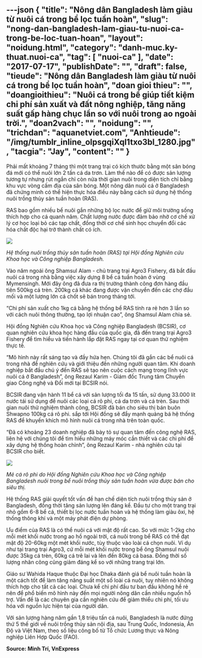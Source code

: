 ---json
{
    "title": "Nông dân Bangladesh làm giàu từ nuôi cá trong bể lọc tuần hoàn",
    "slug": "nong-dan-bangladesh-lam-giau-tu-nuoi-ca-trong-be-loc-tuan-hoan",
    "layout": "noidung.html",
    "category": "danh-muc.ky-thuat.nuoi-ca",
    "tag": [
        "nuoi-ca"
    ],
    "date": "2017-07-17",
    "publishDate": "",
    "draft": false,
    "tieude": "Nông dân Bangladesh làm giàu từ nuôi cá trong bể lọc tuần hoàn",
    "doan gioi thieu": "",
    "doangioithieu": "Nuôi cá trong bể giúp tiết kiệm chi phí sản xuất và đất nông nghiệp, tăng năng suất gấp hàng chục lần so với nuôi trong ao ngoài trời.",
    "doan2vach": "",
    "noidung": "",
    "trichdan": "aquanetviet.com",
    "Anhtieude": "/img/tumblr_inline_olpsgqiXql1txo3bl_1280.jpg",
    "tacgia": "Jay",
    "__content__": ""
}
---
<p>Phải mất khoảng 7 th&aacute;ng th&igrave; một trang trại c&oacute; k&iacute;ch thước bằng một s&acirc;n b&oacute;ng đ&aacute; mới c&oacute; thể nu&ocirc;i lớn 2 tấn c&aacute; da trơn. L&agrave;m thế n&agrave;o để c&oacute; được sản lượng tương tự nhưng r&uacute;t ngắn chỉ c&ograve;n nửa thời gian nu&ocirc;i trong diện t&iacute;ch chỉ bằng khu vực v&ograve;ng cấm địa của s&acirc;n b&oacute;ng. Một n&ocirc;ng d&acirc;n nu&ocirc;i c&aacute; ở Bangladesh đ&atilde; chứng minh c&oacute; thể hiện thực h&oacute;a điều n&agrave;y bằng c&aacute;ch sử dụng hệ thống nu&ocirc;i trồng thủy sản tuần ho&agrave;n (RAS).</p>

<p>RAS bao gồm nhiều bể nu&ocirc;i gắn những bộ lọc nước để giữ m&ocirc;i trường sống th&iacute;ch hợp cho c&aacute; quanh năm. Chất lượng nước được đảm bảo nhờ cơ chế xử l&yacute; cơ học loại bỏ c&aacute;c tạp chất, đồng thời cơ chế sinh học chuyển đổi c&aacute;c h&oacute;a chất độc hại trở th&agrave;nh chất c&oacute; &iacute;ch.</p>

<p><img src="http://68.media.tumblr.com/4360d5994d0fb7c870a0ab2019a0024f/tumblr_inline_olps95A9ny1txo3bl_1280.jpg" /></p>

<p><em>Hệ thống nu&ocirc;i trồng thủy sản tuần ho&agrave;n (RAS) tại Hội đồng Nghi&ecirc;n cứu Khoa học v&agrave; C&ocirc;ng nghiệp Bangladesh.</em></p>

<p>V&agrave;o năm ngo&aacute;i &ocirc;ng Shamsul Alam - chủ trang trại Agro3 Fishery, đ&atilde; bắt đầu nu&ocirc;i c&aacute; trong nh&agrave; bằng việc x&acirc;y dựng 8 bể c&aacute; tuần ho&agrave;n ở v&ugrave;ng Mymensingh. Mới đ&acirc;y &ocirc;ng đ&atilde; đưa ra thị trường th&agrave;nh c&ocirc;ng đơn h&agrave;ng đầu ti&ecirc;n 500kg c&aacute; tr&egrave;n. 200kg c&aacute; kh&aacute;c đang được vận chuyển đến c&aacute;c chợ đầu mối v&agrave; một lượng lớn c&aacute; chốt sẽ b&aacute;n trong th&aacute;ng tới.</p>

<p>&ldquo;Chi ph&iacute; sản xuất cho 1kg c&aacute; bằng hệ thống bể RAS t&iacute;nh ra rẻ hơn 3 lần so với c&aacute;ch nu&ocirc;i th&ocirc;ng thường, tạo lợi nhuận cao&rdquo;, &ocirc;ng Shamsul Alam chia sẻ.</p>

<p>Hội đồng Nghi&ecirc;n cứu Khoa học v&agrave; C&ocirc;ng nghiệp Bangladesh (BCSIR), cơ quan nghi&ecirc;n cứu khoa học h&agrave;ng đầu của quốc gia, đ&atilde; đến trang trại Agro3 Fishery để t&igrave;m hiểu v&agrave; tiến h&agrave;nh lắp đặt RAS ngay tại cơ quan thử nghiệm thực tế.</p>

<p>&ldquo;M&ocirc; h&igrave;nh n&agrave;y rất s&aacute;ng tạo v&agrave; đầy hứa hẹn. Ch&uacute;ng t&ocirc;i đ&atilde; gắn c&aacute;c bể nu&ocirc;i c&aacute; trong nh&agrave; để nghi&ecirc;n cứu v&agrave; giới thiệu đến những người quan t&acirc;m. Khi doanh nghiệp bắt đầu ch&uacute; &yacute; đến RAS sẽ tạo n&ecirc;n cuộc c&aacute;ch mạng trong lĩnh vực nu&ocirc;i c&aacute; ở Bangladesh&rdquo;, &ocirc;ng Rezaul Karim - Gi&aacute;m đốc Trung t&acirc;m Chuyển giao C&ocirc;ng nghệ v&agrave; Đổi mới tại BCSIR n&oacute;i.</p>

<p>BCSIR đang vận h&agrave;nh 11 bể c&aacute; với sản lượng tối đa 15 tấn, sử dụng 33.000 l&iacute;t nước t&aacute;i sử dụng để nu&ocirc;i c&aacute;c loại c&aacute; r&ocirc; phi, c&aacute; da trơn v&agrave; c&aacute; tr&egrave;n. Sau thời gian nu&ocirc;i thử nghiệm th&agrave;nh c&ocirc;ng, BCSIR đ&atilde; b&aacute;n cho si&ecirc;u thị b&aacute;n bu&ocirc;n Shwapno 100kg c&aacute; r&ocirc; phi. sắp tới Hội đồng sẽ đẩy mạnh quảng b&aacute; hệ thống RAS để khuyến kh&iacute;ch m&ocirc; h&igrave;nh nu&ocirc;i c&aacute; trong nh&agrave; tr&ecirc;n to&agrave;n quốc.</p>

<p>&ldquo;Đ&atilde; c&oacute; khoảng 23 doanh nghiệp đ&atilde; b&agrave;y tỏ sự quan t&acirc;m đến c&ocirc;ng nghệ RAS, li&ecirc;n hệ với ch&uacute;ng t&ocirc;i để t&igrave;m hiểu những m&aacute;y m&oacute;c cần thiết v&agrave; c&aacute;c chi ph&iacute; để x&acirc;y dựng hệ thống ho&agrave;n chỉnh&rdquo;, &ocirc;ng Rezaul Karim - nh&agrave; nghi&ecirc;n cứu tại BCSIR cho biết.</p>

<p><img src="http://68.media.tumblr.com/8b5fd28b8c84fc8e4db5165f222c67c2/tumblr_inline_olps9iVTaq1txo3bl_1280.jpg" /></p>

<p><em>Mẻ c&aacute; r&ocirc; phi do Hội đồng Nghi&ecirc;n cứu Khoa học v&agrave; C&ocirc;ng nghiệp Bangladesh nu&ocirc;i trong bể nu&ocirc;i trồng thủy sản tuần ho&agrave;n vừa được b&aacute;n cho si&ecirc;u thị.</em></p>

<p>Hệ thống RAS giải quyết tốt vấn đề hạn chế diện t&iacute;ch nu&ocirc;i trồng thủy sản ở Bangladesh, đồng thời tăng sản lượng l&ecirc;n đ&aacute;ng kể. Đầu tư cho một trang trại nhỏ gồm 6-8 bể c&aacute;, thiết bị lọc nước tuần ho&agrave;n v&agrave; hệ thống l&agrave;m gi&agrave;u &ocirc;xi, hệ thống th&ocirc;ng kh&iacute; v&agrave; một m&aacute;y ph&aacute;t điện dự ph&ograve;ng.</p>

<p>Ưu điểm của RAS l&agrave; c&oacute; thể nu&ocirc;i c&aacute; với mật độ rất cao. So với mức 1-2kg cho mỗi m&eacute;t khối nước trong ao hồ ngo&agrave;i trời, c&aacute; nu&ocirc;i trong bể RAS c&oacute; thể đạt mật độ 20-60kg một m&eacute;t khối nước, t&ugrave;y thuộc v&agrave;o lo&agrave;i c&aacute; chọn nu&ocirc;i. V&iacute; dụ như tại trang trại Agro3, cứ mỗi m&eacute;t khối nước trong bể &ocirc;ng Shamsul nu&ocirc;i được 35kg c&aacute; tr&egrave;n, 60kg c&aacute; tr&ecirc; lai v&agrave; l&ecirc;n đến 80kg c&aacute; basa. Đồng thời số lượng nh&acirc;n c&ocirc;ng cũng giảm đ&aacute;ng kể so với những trang trại lớn.</p>

<p>Gi&aacute;o sư Wahida Haque thuộc Đại học Dhaka đ&aacute;nh gi&aacute; bể nu&ocirc;i tuần ho&agrave;n l&agrave; một c&aacute;ch tốt để l&agrave;m tăng năng suất một số lo&agrave;i c&aacute; nu&ocirc;i, tuy nhi&ecirc;n n&oacute; kh&ocirc;ng th&iacute;ch hợp cho tất cả c&aacute;c loại. Chưa kể chi ph&iacute; đầu tư ban đầu kh&ocirc;ng hề rẻ n&ecirc;n để phổ biến m&ocirc; h&igrave;nh n&agrave;y đến mọi người n&ocirc;ng d&acirc;n cần nhiều nguồn hỗ trợ. Vấn đề l&agrave; c&aacute;c chuy&ecirc;n gia cần nghi&ecirc;n cứu để giảm thiểu chi ph&iacute;, tối ưu h&oacute;a với nguồn lực hiện tại của người d&acirc;n.</p>

<p>Với sản lượng h&agrave;ng năm gần 1,8 triệu tấn c&aacute; nu&ocirc;i, Bangladesh l&agrave; nước đứng thứ 5 thế giới về nu&ocirc;i trồng thủy sản nội địa, sau Trung Quốc, Indonesia, Ấn Độ v&agrave; Việt Nam, theo số liệu c&ocirc;ng bố từ Tổ chức Lương thực v&agrave; N&ocirc;ng nghiệp Li&ecirc;n Hợp Quốc (FAO).</p>

<p><strong>Source: Minh Tr&iacute;, VnExpress</strong></p>
